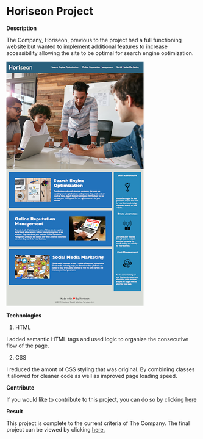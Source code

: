 # Horiseon Project

**Description**

The Company, Horiseon, previous to the project had a full functioning website but wanted to implement additional features to increase accessibility allowing the site to be optimal for search engine optimization.

![Site Image](assets/images/full-size-Horiseon.png)

**Technologies**

1. HTML

I added semantic HTML tags and used logic to organize the consecutive flow of the page.

2. CSS

I reduced the amont of CSS styling that was original. By combining classes it allowed for cleaner code as well as improved page loading speed.

**Contribute**

If you would like to contribute to this project, you can do so by clicking [here](https://github.com/lacey-griffith/Horiseon-project)


**Result**

This project is complete to the current criteria of The Company. The final project can be viewed by clicking [here.](https://lacey-griffith.github.io/Horiseon-project/)
